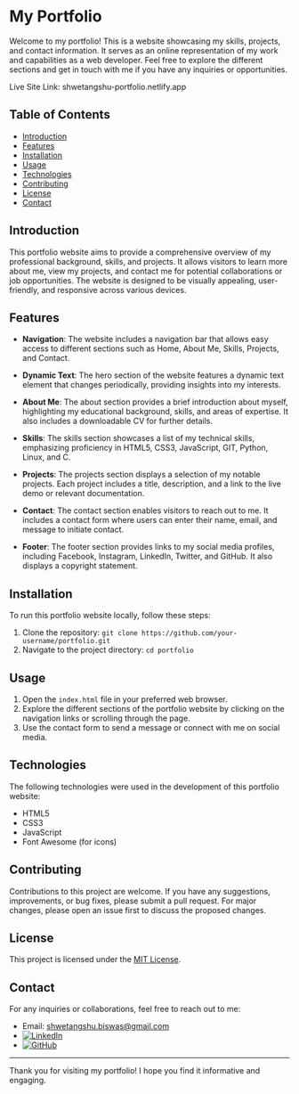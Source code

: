 # My Portfolio

Welcome to my portfolio! This is a website showcasing my skills, projects, and contact information. It serves as an online representation of my work and capabilities as a web developer. Feel free to explore the different sections and get in touch with me if you have any inquiries or opportunities.

Live Site Link: shwetangshu-portfolio.netlify.app

## Table of Contents
- [Introduction](#introduction)
- [Features](#features)
- [Installation](#installation)
- [Usage](#usage)
- [Technologies](#technologies)
- [Contributing](#contributing)
- [License](#license)
- [Contact](#contact)

## Introduction
This portfolio website aims to provide a comprehensive overview of my professional background, skills, and projects. It allows visitors to learn more about me, view my projects, and contact me for potential collaborations or job opportunities. The website is designed to be visually appealing, user-friendly, and responsive across various devices.

## Features
- **Navigation**: The website includes a navigation bar that allows easy access to different sections such as Home, About Me, Skills, Projects, and Contact.

- **Dynamic Text**: The hero section of the website features a dynamic text element that changes periodically, providing insights into my interests.

- **About Me**: The about section provides a brief introduction about myself, highlighting my educational background, skills, and areas of expertise. It also includes a downloadable CV for further details.

- **Skills**: The skills section showcases a list of my technical skills, emphasizing proficiency in HTML5, CSS3, JavaScript, GIT, Python, Linux, and C.

- **Projects**: The projects section displays a selection of my notable projects. Each project includes a title, description, and a link to the live demo or relevant documentation.

- **Contact**: The contact section enables visitors to reach out to me. It includes a contact form where users can enter their name, email, and message to initiate contact.

- **Footer**: The footer section provides links to my social media profiles, including Facebook, Instagram, LinkedIn, Twitter, and GitHub. It also displays a copyright statement.

## Installation
To run this portfolio website locally, follow these steps:
1. Clone the repository: `git clone https://github.com/your-username/portfolio.git`
2. Navigate to the project directory: `cd portfolio`

## Usage
1. Open the `index.html` file in your preferred web browser.
2. Explore the different sections of the portfolio website by clicking on the navigation links or scrolling through the page.
3. Use the contact form to send a message or connect with me on social media.

## Technologies
The following technologies were used in the development of this portfolio website:
- HTML5
- CSS3
- JavaScript
- Font Awesome (for icons)

## Contributing
Contributions to this project are welcome. If you have any suggestions, improvements, or bug fixes, please submit a pull request. For major changes, please open an issue first to discuss the proposed changes.

## License
This project is licensed under the [MIT License](LICENSE).

## Contact
For any inquiries or collaborations, feel free to reach out to me:

- Email: shwetangshu.biswas@gmail.com
- [![LinkedIn](https://img.shields.io/badge/LinkedIn-%230077B5?style=for-the-badge&logo=linkedin&logoColor=white)](https://www.linkedin.com/in/shwetangshu-biswas)
- [![GitHub](https://img.shields.io/badge/GitHub-%23121011?style=for-the-badge&logo=github&logoColor=white)](https://github.com/Shwetangshu)

---

Thank you for visiting my portfolio! I hope you find it informative and engaging.
